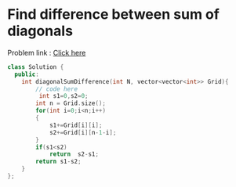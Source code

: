 # Find difference between sum of diagonals

Problem link : [Click here](https://www.geeksforgeeks.org/problems/find-difference-between-sum-of-diagonals1554/1?page=6&difficulty=School&sortBy=submissions)

```cpp
class Solution {
  public:
    int diagonalSumDifference(int N, vector<vector<int>> Grid){
        // code here
         int s1=0,s2=0;
        int n = Grid.size();
        for(int i=0;i<n;i++)
        {
            s1+=Grid[i][i];
            s2+=Grid[i][n-1-i];
        }
        if(s1<s2)
            return  s2-s1;
        return s1-s2;
    }
};
```
